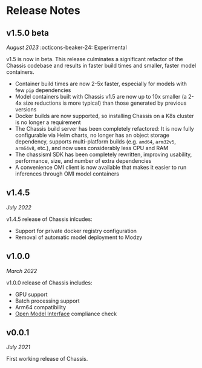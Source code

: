 # Release Notes

## v1.5.0 <span class="pill-btn">beta</span>
*August 2023* :octicons-beaker-24: Experimental

v1.5 is now in beta. This release culminates a significant refactor of the Chassis codebase and results in faster build times and smaller, faster model containers.

 * Container build times are now 2-5x faster, especially for models with few `pip` dependencies
 * Model containers built with Chassis v1.5 are now up to 10x smaller (a 2-4x size reductions is more typical) than those generated by previous versions
 * Docker builds are now supported, so installing Chassis on a K8s cluster is no longer a requirement
 * The Chassis build server has been completely refactored: It is now fully configurable via Helm charts, no longer has an object storage dependency, supports multi-platform builds (e.g. `amd64`, `arm32v5`, `arm64v8`, etc.), and now uses considerably less CPU and RAM
 * The chassisml SDK has been completely rewritten, improving usability, performance, size, and number of extra dependencies
 * A convenience OMI client is now available that makes it easier to run inferences through OMI model containers


## v1.4.5
*July 2022*

v1.4.5 release of Chassis inlcudes:

* Support for private docker registry configuration
* Removal of automatic model deployment to Modzy

## v1.0.0
*March 2022*

v1.0.0 release of Chassis includes:

* GPU support
* Batch processing support 
* Arm64 compatibility
* [Open Model Interface](https://openmodel.ml) compliance check

## v0.0.1
*July 2021*

First working release of Chassis.
